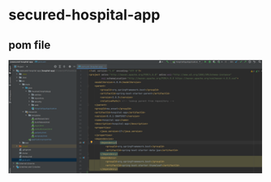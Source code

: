 # secured-hospital-app


<p align="center">
  <h2>pom file</h2>
  <img src="./images/pom1.PNG" width="500" >

  
</p>

